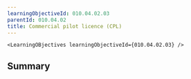 ```yaml
---
learningObjectiveId: 010.04.02.03
parentId: 010.04.02
title: Commercial pilot licence (CPL)
---
```


```tsx eval
<LearningOBjectives learningObjectiveId={010.04.02.03} />
```

## Summary
